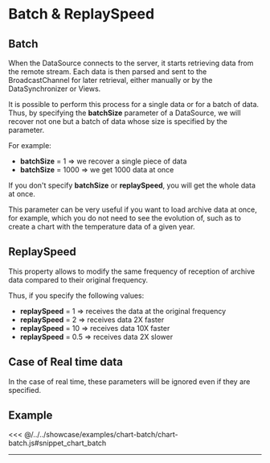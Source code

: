 # Batch & ReplaySpeed

## Batch
When the DataSource connects to the server, it starts retrieving data from the remote stream. Each data is then parsed 
and sent to the BroadcastChannel for later retrieval, either manually or by the DataSynchronizer or Views.

It is possible to perform this process for a single data or for a batch of data. Thus, by specifying the **batchSize** 
parameter of a DataSource, we will recover not one but a batch of data whose size is specified by the parameter.

For example:
- **batchSize** = 1 => we recover a single piece of data
- **batchSize** = 1000 => we get 1000 data at once

If you don't specify **batchSize** or **replaySpeed**, you will get the whole data at once.

This parameter can be very useful if you want to load archive data at once, for example, which you do not need to see 
the evolution of, such as to create a chart with the temperature data of a given year.

## ReplaySpeed

This property allows to modify the same frequency of reception of archive data compared to their original frequency.

Thus, if you specify the following values:
 
 - **replaySpeed** = 1 => receives the data at the original frequency
 - **replaySpeed** = 2 => receives data 2X faster
 - **replaySpeed** = 10 => receives data 10X faster
 - **replaySpeed** = 0.5 => receives data 2X slower

## Case of Real time data

In the case of real time, these parameters will be ignored even if they are specified. 

## Example

<<< @/../../showcase/examples/chart-batch/chart-batch.js#snippet_chart_batch

<hr class="demo-hr"/>
<br/><br/><br/>
<Example path="/showcase/chart-batch.html" style="border:none;width:100%;height: 1000px" />
